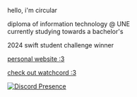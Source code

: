 hello, i'm circular

diploma of information technology @ UNE\
currently studying towards a bachelor's

2024 swift student challenge winner

[personal website :3](https://circulars.dev)

[check out watchcord :3](https://watchcord.dev)

[![Discord Presence](https://lanyard.cnrad.dev/api/305243321784336384)](https://discord.com/users/305243321784336384)
